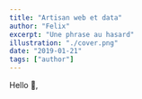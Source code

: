 ```yaml
---
title: "Artisan web et data"
author: "Felix"
excerpt: "Une phrase au hasard"
illustration: "./cover.png"
date: "2019-01-21"
tags: ["author"]
---
```

Hello 🖖,  
